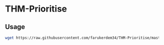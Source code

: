 # THM-Prioritise

## Usage
```bash
wget https://raw.githubusercontent.com/farukerdem34/THM-Prioritise/master/main.py&&python3 main.py

```
